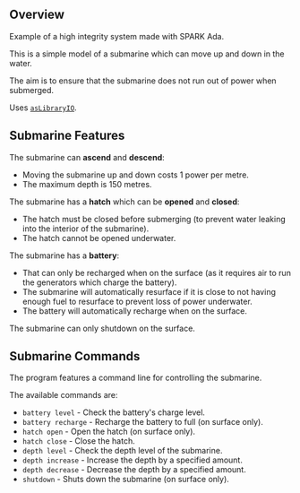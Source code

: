 ## Overview

Example of a high integrity system made with SPARK Ada.

This is a simple model of a submarine which can move up and down in the water.

The aim is to ensure that the submarine does not run out of power when submerged.

Uses [`asLibraryIO`](https://bitbucket.org/anton_setzer/criticalhighintegritysystems/src/master/lib/asLibraryIO/).

## Submarine Features

The submarine can **ascend** and **descend**: 
* Moving the submarine up and down costs 1 power per metre. 
* The maximum depth is 150 metres. 

The submarine has a **hatch** which can be **opened** and **closed**: 
* The hatch must be closed before submerging (to prevent water leaking into the interior of the submarine).
* The hatch cannot be opened underwater. 

The submarine has a **battery**: 
* That can only be recharged when on the surface (as it requires air to run the generators which charge the battery). 
* The submarine will automatically resurface if it is close to not having enough fuel to resurface to prevent loss of power underwater. 
* The battery will automatically recharge when on the surface.

The submarine can only shutdown on the surface.

## Submarine Commands

The program features a command line for controlling the submarine.

The available commands are:

* `battery level` - Check the battery's charge level.
* `battery recharge` - Recharge the battery to full (on surface only).
* `hatch open` - Open the hatch (on surface only).
* `hatch close` - Close the hatch.
* `depth level` - Check the depth level of the submarine.
* `depth increase` - Increase the depth by a specified amount.
* `depth decrease` - Decrease the depth by a specified amount.
* `shutdown` - Shuts down the submarine (on surface only).
